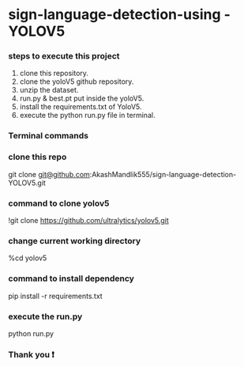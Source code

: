 # sign-language-detection-using - YOLOV5

### steps to execute this project
1. clone this repository.
2. clone the yoloV5 github repository.
3. unzip the dataset.
4. run.py & best.pt put inside the yoloV5.
5. install the requirements.txt of YoloV5.
6. execute the python run.py file in terminal.



### Terminal commands

### clone this repo
git clone git@github.com:AkashMandlik555/sign-language-detection-YOLOV5.git

### command to clone yolov5
!git clone https://github.com/ultralytics/yolov5.git

### change current working directory
%cd yolov5

### command to install dependency
pip install -r requirements.txt

### execute the run.py
python run.py

### Thank you ❗